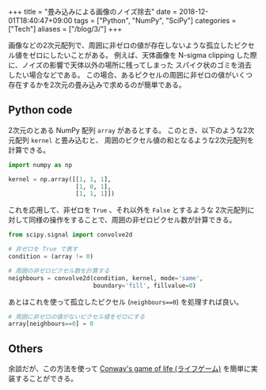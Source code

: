 +++
title = "畳み込みによる画像のノイズ除去"
date = 2018-12-01T18:40:47+09:00
tags = ["Python", "NumPy", "SciPy"]
categories = ["Tech"]
aliases = ["/blog/3/"]
+++

画像などの2次元配列で、周囲に非ゼロの値が存在しないような孤立したピクセル値をゼロにしたいことがある。
例えば、天体画像を N-sigma clipping した際に、ノイズの影響で天体以外の場所に残ってしまった
スパイク状のゴミを消去したい場合などである。
この場合、あるピクセルの周囲に非ゼロの値がいくつ存在するかを2次元の畳み込みで求めるのが簡単である。

## Python code

2次元のとある NumPy 配列 `array` があるとする。
このとき、以下のような2次元配列 `kernel` と畳み込むと、
周囲のピクセル値の和となるような2次元配列を計算できる。

```py
import numpy as np

kernel = np.array([[1, 1, 1],
                   [1, 0, 1],
                   [1, 1, 1]])
```

これを応用して、非ゼロを `True` 、それ以外を `False` とするような
2次元配列に対して同様の操作をすることで、周囲の非ゼロピクセル数が計算できる。

```py
from scipy.signal import convolve2d

# 非ゼロを True で表す
condition = (array != 0)

# 周囲の非ゼロピクセル数を計算する
neighbours = convolve2d(condition, kernel, mode='same',
                        boundary='fill', fillvalue=0)
```

あとはこれを使って孤立したピクセル (`neighbours==0`) を処理すれば良い。

```py
# 周囲に非ゼロの値がないピクセル値をゼロにする
array[neighbours==0] = 0
```

## Others

余談だが、この方法を使って [Conway's game of life (ライフゲーム)](https://ja.wikipedia.org/wiki/%E3%83%A9%E3%82%A4%E3%83%95%E3%82%B2%E3%83%BC%E3%83%A0) を簡単に実装することができる。

<script src="https://gist.github.com/astropenguin/6e87dde2ab0018c31dbdffe3309e3cc0.js"></script>
